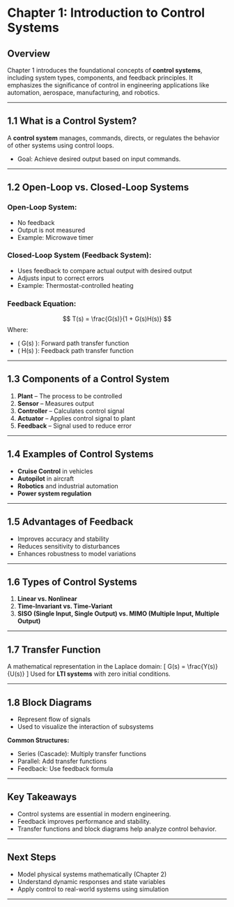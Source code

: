 # Chapter 1: Introduction to Control Systems

## Overview
Chapter 1 introduces the foundational concepts of **control systems**, including system types, components, and feedback principles. It emphasizes the significance of control in engineering applications like automation, aerospace, manufacturing, and robotics.

---

## 1.1 What is a Control System?
A **control system** manages, commands, directs, or regulates the behavior of other systems using control loops.
- Goal: Achieve desired output based on input commands.

---

## 1.2 Open-Loop vs. Closed-Loop Systems
### Open-Loop System:
- No feedback
- Output is not measured
- Example: Microwave timer

### Closed-Loop System (Feedback System):
- Uses feedback to compare actual output with desired output
- Adjusts input to correct errors
- Example: Thermostat-controlled heating

### Feedback Equation:
$$
T(s) = \frac{G(s)}{1 + G(s)H(s)}
$$
Where:
- \( G(s) \): Forward path transfer function
- \( H(s) \): Feedback path transfer function

---

## 1.3 Components of a Control System
1. **Plant** – The process to be controlled
2. **Sensor** – Measures output
3. **Controller** – Calculates control signal
4. **Actuator** – Applies control signal to plant
5. **Feedback** – Signal used to reduce error

---

## 1.4 Examples of Control Systems
- **Cruise Control** in vehicles
- **Autopilot** in aircraft
- **Robotics** and industrial automation
- **Power system regulation**

---

## 1.5 Advantages of Feedback
- Improves accuracy and stability
- Reduces sensitivity to disturbances
- Enhances robustness to model variations

---

## 1.6 Types of Control Systems
1. **Linear vs. Nonlinear**
2. **Time-Invariant vs. Time-Variant**
3. **SISO (Single Input, Single Output) vs. MIMO (Multiple Input, Multiple Output)**

---

## 1.7 Transfer Function
A mathematical representation in the Laplace domain:
\[ G(s) = \frac{Y(s)}{U(s)} \]
Used for **LTI systems** with zero initial conditions.

---

## 1.8 Block Diagrams
- Represent flow of signals
- Used to visualize the interaction of subsystems

**Common Structures:**
- Series (Cascade): Multiply transfer functions
- Parallel: Add transfer functions
- Feedback: Use feedback formula

---

## Key Takeaways
- Control systems are essential in modern engineering.
- Feedback improves performance and stability.
- Transfer functions and block diagrams help analyze control behavior.

---

## Next Steps
- Model physical systems mathematically (Chapter 2)
- Understand dynamic responses and state variables
- Apply control to real-world systems using simulation

---

